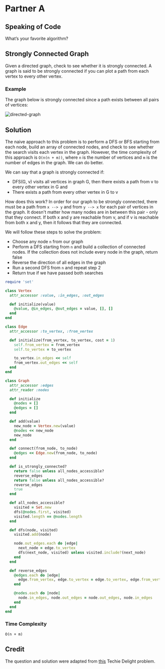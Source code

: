 # Partner A

## Speaking of Code

What’s your favorite algorithm?

## Strongly Connected Graph

Given a directed graph, check to see whether it is strongly connected. A graph is said to be strongly connected if you can plot a path from each vertex to every other vertex.

### Example

The graph below is strongly connected since a path exists between all pairs of vertices:

![directed-graph](https://assets.aaonline.io/post-graduate-guide/pairboarding-workshop/w1/tuesday/directed-graph.png)

## Solution

The naive approach to this problem is to perform a DFS or BFS starting from each node, build an array of connected nodes, and check to see whether the search visits each vertex in the graph. However, the time complexity of this approach is ```O(n(n + m))```, where ```n``` is the number of vertices and ```m``` is the number of edges in the graph. We can do better.

We can say that a graph is strongly connected if:

* DFS(G, v) visits all vertices in graph G, then there exists a path from v to every other vertex in G and
* There exists a path from every other vertex in G to v

How does this work? In order for our graph to be strongly connected, there must be a path from ```x --> y``` and from ```y --> x``` for each pair of vertices in the graph. It doesn't matter how many nodes are in between this pair - only that they connect. If both x and y are reachable from v, and if v is reachable from both x and y, then it follows that they are connected.

We will follow these steps to solve the problem:

* Choose any node ```n``` from our graph
* Perform a DFS starting from ```n``` and build a collection of connected nodes. If the collection does not include every node in the graph, return false
* Reverse the direction of all edges in the graph
* Run a second DFS from ```n``` and repeat step 2
* Return true if we have passed both searches

```ruby
require 'set'

class Vertex
  attr_accessor :value, :in_edges, :out_edges

  def initialize(value)
    @value, @in_edges, @out_edges = value, [], []
  end
end

class Edge
  attr_accessor :to_vertex, :from_vertex

  def initialize(from_vertex, to_vertex, cost = 1)
    self.from_vertex = from_vertex
    self.to_vertex = to_vertex

    to_vertex.in_edges << self
    from_vertex.out_edges << self
  end
end

class Graph
  attr_accessor :edges
  attr_reader :nodes

  def initialize
    @nodes = []
    @edges = []
  end

  def add(value)
    new_node = Vertex.new(value)
    @nodes << new_node
    new_node
  end

  def connect(from_node, to_node)
    @edges << Edge.new(from_node, to_node)
  end

  def is_strongly_connected?
    return false unless all_nodes_accessible?
    reverse_edges
    return false unless all_nodes_accessible?
    reverse_edges
    true
  end

  def all_nodes_accessible?
    visited = Set.new
    dfs(@nodes.first, visited)
    visited.length == @nodes.length
  end

  def dfs(node, visited)
    visited.add(node)

    node.out_edges.each do |edge|
      next_node = edge.to_vertex
      dfs(next_node, visited) unless visited.include?(next_node)
    end
  end

  def reverse_edges
    @edges.each do |edge|
      edge.from_vertex, edge.to_vertex = edge.to_vertex, edge.from_vertex
    end

    @nodes.each do |node|
      node.in_edges, node.out_edges = node.out_edges, node.in_edges
    end
  end
end
```

### Time Complexity

```O(n + m)```

## Credit

The question and solution were adapted from [this](http://www.techiedelight.com/check-given-graph-strongly-connected-not/) Techie Delight problem.
